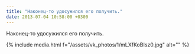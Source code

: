 ```yaml
---
title: "Наконец-то удосужился его получить."
date: 2013-07-04 10:58:00 +0300
---
```


Наконец-то удосужился его получить.

{% include media.html f="/assets/vk_photos/1/mLXfKoBIsz0.jpg" alt="" %}
